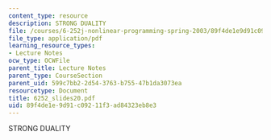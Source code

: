 ```yaml
---
content_type: resource
description: STRONG DUALITY
file: /courses/6-252j-nonlinear-programming-spring-2003/89f4de1e9d91c09211f3ad84323eb8e3_6252_slides20.pdf
file_type: application/pdf
learning_resource_types:
- Lecture Notes
ocw_type: OCWFile
parent_title: Lecture Notes
parent_type: CourseSection
parent_uid: 599c7bb2-2d54-3763-b755-47b1da3073ea
resourcetype: Document
title: 6252_slides20.pdf
uid: 89f4de1e-9d91-c092-11f3-ad84323eb8e3
---
```

STRONG DUALITY


